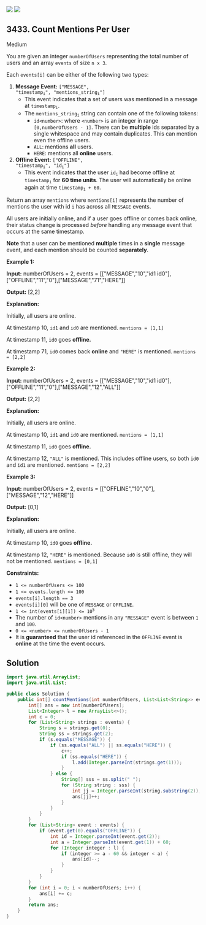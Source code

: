 [![](https://img.shields.io/github/stars/javadev/LeetCode-in-Java?label=Stars&style=flat-square)](https://github.com/javadev/LeetCode-in-Java)
[![](https://img.shields.io/github/forks/javadev/LeetCode-in-Java?label=Fork%20me%20on%20GitHub%20&style=flat-square)](https://github.com/javadev/LeetCode-in-Java/fork)

## 3433\. Count Mentions Per User

Medium

You are given an integer `numberOfUsers` representing the total number of users and an array `events` of size `n x 3`.

Each `events[i]` can be either of the following two types:

1.  **Message Event:** <code>["MESSAGE", "timestamp<sub>i</sub>", "mentions_string<sub>i</sub>"]</code>
    *   This event indicates that a set of users was mentioned in a message at <code>timestamp<sub>i</sub></code>.
    *   The <code>mentions_string<sub>i</sub></code> string can contain one of the following tokens:
        *   `id<number>`: where `<number>` is an integer in range `[0,numberOfUsers - 1]`. There can be **multiple** ids separated by a single whitespace and may contain duplicates. This can mention even the offline users.
        *   `ALL`: mentions **all** users.
        *   `HERE`: mentions all **online** users.
2.  **Offline Event:** <code>["OFFLINE", "timestamp<sub>i</sub>", "id<sub>i</sub>"]</code>
    *   This event indicates that the user <code>id<sub>i</sub></code> had become offline at <code>timestamp<sub>i</sub></code> for **60 time units**. The user will automatically be online again at time <code>timestamp<sub>i</sub> + 60</code>.

Return an array `mentions` where `mentions[i]` represents the number of mentions the user with id `i` has across all `MESSAGE` events.

All users are initially online, and if a user goes offline or comes back online, their status change is processed _before_ handling any message event that occurs at the same timestamp.

**Note** that a user can be mentioned **multiple** times in a **single** message event, and each mention should be counted **separately**.

**Example 1:**

**Input:** numberOfUsers = 2, events = \[\["MESSAGE","10","id1 id0"],["OFFLINE","11","0"],["MESSAGE","71","HERE"]]

**Output:** [2,2]

**Explanation:**

Initially, all users are online.

At timestamp 10, `id1` and `id0` are mentioned. `mentions = [1,1]`

At timestamp 11, `id0` goes **offline.**

At timestamp 71, `id0` comes back **online** and `"HERE"` is mentioned. `mentions = [2,2]`

**Example 2:**

**Input:** numberOfUsers = 2, events = \[\["MESSAGE","10","id1 id0"],["OFFLINE","11","0"],["MESSAGE","12","ALL"]]

**Output:** [2,2]

**Explanation:**

Initially, all users are online.

At timestamp 10, `id1` and `id0` are mentioned. `mentions = [1,1]`

At timestamp 11, `id0` goes **offline.**

At timestamp 12, `"ALL"` is mentioned. This includes offline users, so both `id0` and `id1` are mentioned. `mentions = [2,2]`

**Example 3:**

**Input:** numberOfUsers = 2, events = \[\["OFFLINE","10","0"],["MESSAGE","12","HERE"]]

**Output:** [0,1]

**Explanation:**

Initially, all users are online.

At timestamp 10, `id0` goes **offline.**

At timestamp 12, `"HERE"` is mentioned. Because `id0` is still offline, they will not be mentioned. `mentions = [0,1]`

**Constraints:**

*   `1 <= numberOfUsers <= 100`
*   `1 <= events.length <= 100`
*   `events[i].length == 3`
*   `events[i][0]` will be one of `MESSAGE` or `OFFLINE`.
*   <code>1 <= int(events[i][1]) <= 10<sup>5</sup></code>
*   The number of `id<number>` mentions in any `"MESSAGE"` event is between `1` and `100`.
*   `0 <= <number> <= numberOfUsers - 1`
*   It is **guaranteed** that the user id referenced in the `OFFLINE` event is **online** at the time the event occurs.

## Solution

```java
import java.util.ArrayList;
import java.util.List;

public class Solution {
    public int[] countMentions(int numberOfUsers, List<List<String>> events) {
        int[] ans = new int[numberOfUsers];
        List<Integer> l = new ArrayList<>();
        int c = 0;
        for (List<String> strings : events) {
            String s = strings.get(0);
            String ss = strings.get(2);
            if (s.equals("MESSAGE")) {
                if (ss.equals("ALL") || ss.equals("HERE")) {
                    c++;
                    if (ss.equals("HERE")) {
                        l.add(Integer.parseInt(strings.get(1)));
                    }
                } else {
                    String[] sss = ss.split(" ");
                    for (String string : sss) {
                        int jj = Integer.parseInt(string.substring(2));
                        ans[jj]++;
                    }
                }
            }
        }
        for (List<String> event : events) {
            if (event.get(0).equals("OFFLINE")) {
                int id = Integer.parseInt(event.get(2));
                int a = Integer.parseInt(event.get(1)) + 60;
                for (Integer integer : l) {
                    if (integer >= a - 60 && integer < a) {
                        ans[id]--;
                    }
                }
            }
        }
        for (int i = 0; i < numberOfUsers; i++) {
            ans[i] += c;
        }
        return ans;
    }
}
```